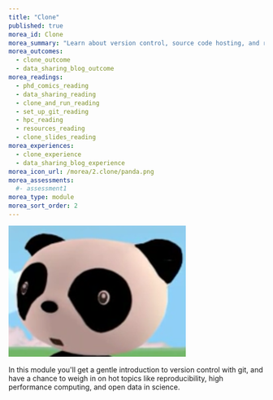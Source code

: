 ```yaml
---
title: "Clone"
published: true
morea_id: Clone
morea_summary: "Learn about version control, source code hosting, and reproducibility in science"
morea_outcomes:
  - clone_outcome
  - data_sharing_blog_outcome
morea_readings:
  - phd_comics_reading
  - data_sharing_reading
  - clone_and_run_reading
  - set_up_git_reading
  - hpc_reading
  - resources_reading
  - clone_slides_reading
morea_experiences:
  - clone_experience
  - data_sharing_blog_experience
morea_icon_url: /morea/2.clone/panda.png
morea_assessments:
  #- assessment1
morea_type: module
morea_sort_order: 2
---
```

![](morea/2.clone/panda.png)

In this module you'll get a gentle introduction to version control with git, and have a chance to weigh in on hot topics like reproducibility, high performance computing, and open data in science.
